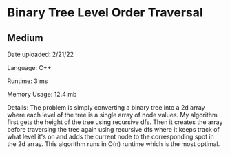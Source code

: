 
# Binary Tree Level Order Traversal

## Medium

Date uploaded: 2/21/22

Language: C++

Runtime: 3 ms

Memory Usage: 12.4 mb

Details: The problem is simply converting a binary tree into a 2d array where each level of the tree is a single array of node values. My algorithm first gets the height of the tree using recursive dfs. Then it creates the array before traversing the tree again using recursive dfs where it keeps track of what level it's on and adds the current node to the corresponding spot in the 2d array. This algorithm runs in O(n) runtime which is the most optimal.
